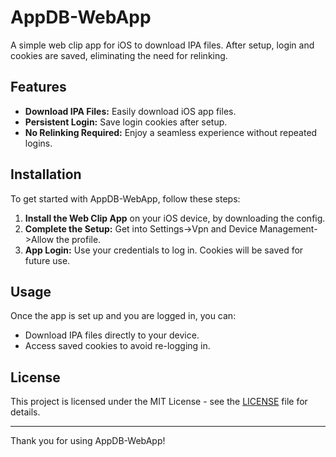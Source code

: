 # AppDB-WebApp

A simple web clip app for iOS to download IPA files. After setup, login and cookies are saved, eliminating the need for relinking.

## Features

- **Download IPA Files:** Easily download iOS app files.
- **Persistent Login:** Save login cookies after setup.
- **No Relinking Required:** Enjoy a seamless experience without repeated logins.

## Installation

To get started with AppDB-WebApp, follow these steps:

1. **Install the Web Clip App** on your iOS device, by downloading the config.
2. **Complete the Setup:** Get into Settings->Vpn and Device Management->Allow the profile.
3. **App Login:** Use your credentials to log in. Cookies will be saved for future use.

## Usage

Once the app is set up and you are logged in, you can:

- Download IPA files directly to your device.
- Access saved cookies to avoid re-logging in.

## License

This project is licensed under the MIT License - see the [LICENSE](LICENSE) file for details.

---

Thank you for using AppDB-WebApp!


